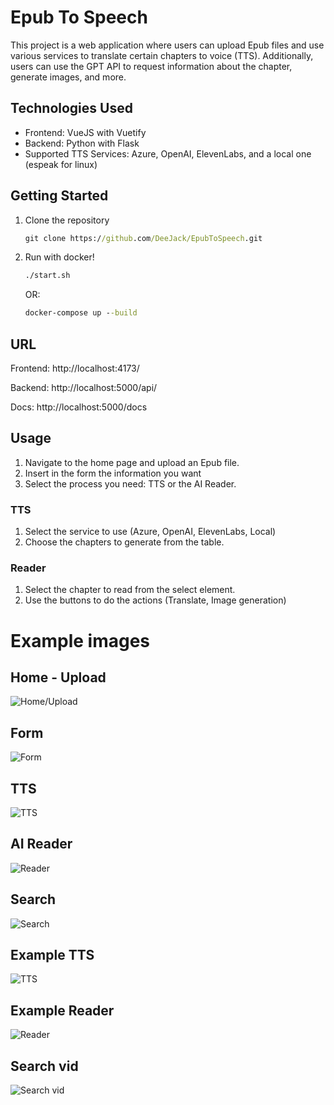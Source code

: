 # Epub To Speech

This project is a web application where users can upload Epub files and use various services to translate certain chapters to voice (TTS). Additionally, users can use the GPT API to request information about the chapter, generate images, and more.

## Technologies Used

- Frontend: VueJS with Vuetify
- Backend: Python with Flask
- Supported TTS Services: Azure, OpenAI, ElevenLabs, and a local one (espeak for linux)

## Getting Started

1. Clone the repository

   ```cmd
   git clone https://github.com/DeeJack/EpubToSpeech.git
   ```

2. Run with docker!

   ```cmd
   ./start.sh
   ```

   OR:

   ```cmd
   docker-compose up --build
   ```

## URL

Frontend: http://localhost:4173/

Backend: http://localhost:5000/api/

Docs: http://localhost:5000/docs

## Usage

1. Navigate to the home page and upload an Epub file.
2. Insert in the form the information you want
3. Select the process you need: TTS or the AI Reader.

### TTS

1. Select the service to use (Azure, OpenAI, ElevenLabs, Local)
2. Choose the chapters to generate from the table.

### Reader

1. Select the chapter to read from the select element.
2. Use the buttons to do the actions (Translate, Image generation)

# Example images

## Home - Upload

![Home/Upload](images/upload.jpeg)

## Form

![Form](images/form.jpeg)

## TTS

![TTS](images/tts.jpeg)

## AI Reader

![Reader](images/reader.jpeg)

## Search

![Search](images/search.jpeg)

## Example TTS

![TTS](images/tts.gif)

## Example Reader

![Reader](images/reader.gif)

## Search vid

![Search vid](images/search.gif)